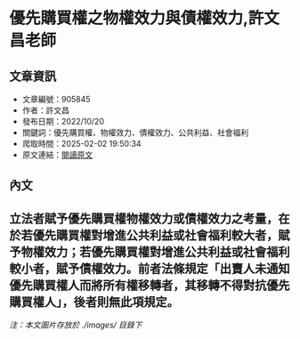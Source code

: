 # 優先購買權之物權效力與債權效力,許文昌老師

## 文章資訊
- 文章編號：905845
- 作者：許文昌
- 發布日期：2022/10/20
- 關鍵詞：優先購買權、物權效力、債權效力、公共利益、社會福利
- 爬取時間：2025-02-02 19:50:34
- 原文連結：[閱讀原文](https://real-estate.get.com.tw/Columns/detail.aspx?no=905845)

## 內文
立法者賦予優先購買權物權效力或債權效力之考量，在於若優先購買權對增進公共利益或社會福利較大者，賦予物權效力；若優先購買權對增進公共利益或社會福利較小者，賦予債權效力。前者法條規定「出賣人未通知優先購買權人而將所有權移轉者，其移轉不得對抗優先購買權人」，後者則無此項規定。
---
*注：本文圖片存放於 ./images/ 目錄下*

